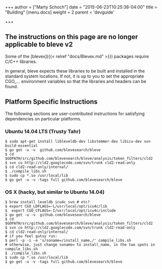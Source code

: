 +++
author = ["Marty Schoch"]
date = "2015-06-23T10:25:38-04:00"
title = "Building"
[menu.docs]
weight = 2
parent = 'devguide'

+++

## The instructions on this page are no longer applicable to bleve v2

Some of the [blevex]({{< relref "docs/Blevex.md" >}}) packages require C/C++ libraries.

In general, bleve expects these libraries to be built and installed in the standard system locations.  If not, it is up to you to set the appropriate CGO_... environment variables so that the libraries and headers can be found.

## Platform Specific Instructions

The following sections are user-contributed instructions for satisfying dependencies on particular platforms.

### Ubuntu 14.04 LTS (Trusty Tahr)

```
$ sudo apt-get install libleveldb-dev libstemmer-dev libicu-dev svn build-essential
$ go get -u -v  github.com/blevesearch/bleve
$ cd $GOPATH/src/github.com/blevesearch/bleve/analysis/token_filters/cld2
$ svn co http://cld2.googlecode.com/svn/trunk cld2-read-only
$ cd cld2-read-only/internal/
$ ./compile_libs.sh
$ sudo cp *.so /usr/local/lib
$ go get -u -v -tags full github.com/blevesearch/bleve
```

### OS X (hacky, but similar to Ubuntu 14.04)
```
$ brew install leveldb icu4c svn # etc?
$ export CGO_LDFLAGS=-L/usr/local/opt/icu4c/lib
$  export CGO_CFLAGS=-I/usr/local/opt/icu4c/include
$ go get -u -v  github.com/blevesearch/bleve
$ cd $GOPATH/src/github.com/blevesearch/bleve/analysis/token_filters/cld2
$ svn co http://cld2.googlecode.com/svn/trunk cld2-read-only
$ cd cld2-read-only/internal/
# if you feel gutsy run:
$ perl -p -i -e 's/soname=/install_name,/' compile_libs.sh
# otherwise, just change soname= to install_name, in the two spots in compile_libs.sh
$ ./compile_libs.sh
$ sudo cp *.so /usr/local/lib
$ go get -u -v -tags full github.com/blevesearch/bleve
```
